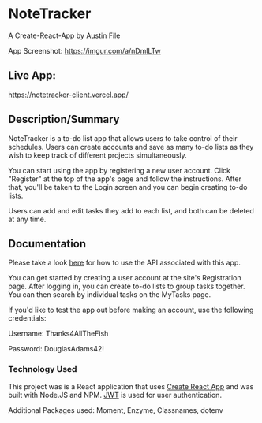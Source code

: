 # NoteTracker

A Create-React-App by Austin File

App Screenshot: https://imgur.com/a/nDmlLTw

## Live App:

https://notetracker-client.vercel.app/

## Description/Summary

NoteTracker is a to-do list app that allows users to take control of their schedules. Users can create accounts and save as many to-do lists as they wish to keep track of different projects simultaneously.

You can start using the app by registering a new user account. Click "Register" at the top of the app's page and follow the instructions. After that, you'll be taken to the Login screen and you can begin creating to-do lists.

Users can add and edit tasks they add to each list, and both can be deleted at any time.

## Documentation

Please take a look [here](https://github.com/austinfile510/recipe-keeper-server) for how to use the API associated with this app.

You can get started by creating a user account at the site's Registration page. After logging in, you can create to-do lists to group tasks together. You can then search by individual tasks on the MyTasks page.

If you'd like to test the app out before making an account, use the following credentials:

Username: Thanks4AllTheFish

Password: DouglasAdams42!

### Technology Used

This project was is a React application that uses [Create React App](https://github.com/facebook/create-react-app) and was built with Node.JS and NPM. [JWT](https://jwt.io/) is used for user authentication.

Additional Packages used: Moment, Enzyme, Classnames, dotenv
